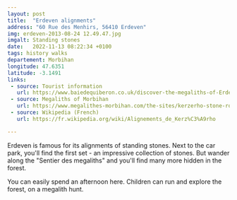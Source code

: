 ```yaml
---
layout: post
title:  "Erdeven alignments"
address: "60 Rue des Menhirs, 56410 Erdeven"
img: erdeven-2013-08-24 12.49.47.jpg
imgalt: Standing stones
date:   2022-11-13 08:22:34 +0100
tags: history walks
departement: Morbihan
longitude: 47.6351
latitude: -3.1491
links:
 - source: Tourist information
   url: https://www.baiedequiberon.co.uk/discover-the-megaliths-of-Erdeven
 - source: Megaliths of Morbihan
   url: https://www.megalithes-morbihan.com/the-sites/kerzerho-stone-rows.html
 - source: Wikipedia (French)
   url: https://fr.wikipedia.org/wiki/Alignements_de_Kerz%C3%A9rho

---
```

Erdeven is famous for its alignments of standing stones. Next to the car park, you'll find the first set - an impressive collection of stones. But wander along the "Sentier des megaliths" and you'll find many more hidden in the forest.

You can easily spend an afternoon here. Children can run and explore the forest, on a megalith hunt.
